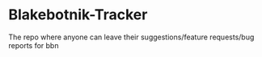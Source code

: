 # Blakebotnik-Tracker
The repo where anyone can leave their suggestions/feature requests/bug reports for bbn
